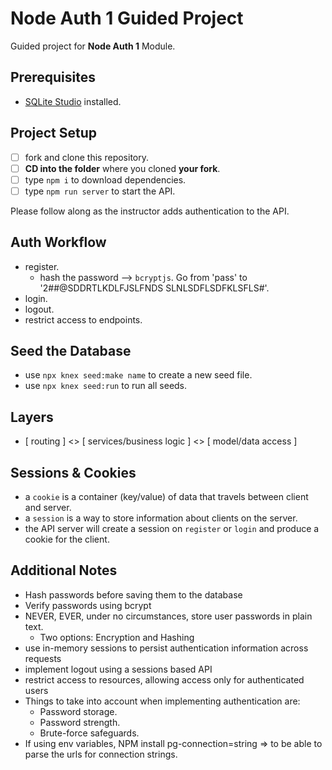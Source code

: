 # Node Auth 1 Guided Project

Guided project for **Node Auth 1** Module.

## Prerequisites

- [SQLite Studio](https://sqlitestudio.pl/index.rvt?act=download) installed.

## Project Setup

- [ ] fork and clone this repository.
- [ ] **CD into the folder** where you cloned **your fork**.
- [ ] type `npm i` to download dependencies.
- [ ] type `npm run server` to start the API.

Please follow along as the instructor adds authentication to the API.

## Auth Workflow
- register. 
  - hash the password --> `bcryptjs`.  Go from 'pass' to '2##@SDDRTLKDLFJSLFNDS SLNLSDFLSDFKLSFLS#'.
- login.
- logout.
- restrict access to endpoints. 

## Seed the Database

- use `npx knex seed:make name` to create a new seed file.
- use `npx knex seed:run` to run all seeds.

## Layers

- [ routing ] <> [ services/business logic ] <> [ model/data access ]

## Sessions & Cookies

- a `cookie` is a container (key/value) of data that travels between client and server.
- a `session` is a way to store information about clients on the server.
- the API server will create a session on `register` or `login` and produce a cookie for the client.


## Additional Notes
- Hash passwords before saving them to the database
- Verify passwords using bcrypt
- NEVER, EVER, under no circumstances, store user passwords in plain text.
  - Two options:  Encryption and Hashing 
- use in-memory sessions to persist authentication information across requests
- implement logout using a sessions based API
- restrict access to resources, allowing access only for authenticated users
- Things to take into account when implementing authentication are:
  - Password storage.
  - Password strength.
  - Brute-force safeguards.
- If using env variables, NPM install pg-connection=string => to be able to parse the urls for connection strings. 


